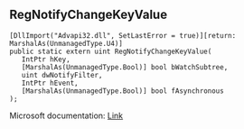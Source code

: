 ## RegNotifyChangeKeyValue

```
[DllImport("Advapi32.dll", SetLastError = true)][return: MarshalAs(UnmanagedType.U4)]
public static extern uint RegNotifyChangeKeyValue(
   IntPtr hKey,
   [MarshalAs(UnmanagedType.Bool)] bool bWatchSubtree,
   uint dwNotifyFilter,
   IntPtr hEvent,
   [MarshalAs(UnmanagedType.Bool)] bool fAsynchronous
);
```

Microsoft documentation: [Link](https://docs.microsoft.com/en-us/windows/win32/api/winreg/nf-winreg-regnotifychangekeyvalue)
